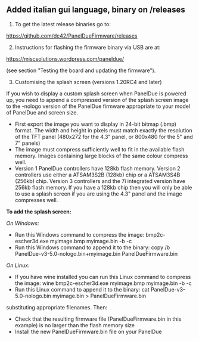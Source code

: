 Added italian gui language, binary on /releases
---------------------------------------------------------------------

1. To get the latest release binaries go to:

https://github.com/dc42/PanelDueFirmware/releases

2. Instructions for flashing the firmware binary via USB are at:

https://miscsolutions.wordpress.com/paneldue/

(see section "Testing the board and updating the firmware").

3. Customising the splash screen (versions 1.20RC4 and later)

If you wish to display a custom splash screen when PanelDue is powered up, you need to append a compressed version of the splash screen image to the -nologo version of the PanelDue firmware appropriate to your model of PanelDue and screen size.

- First export the image you want to display in 24-bit bitmap (.bmp) format. The width and height in pixels must match exactly the resolution of the TFT panel (480x272 for the 4.3" panel, or 800x480 for the 5" and 7" panels)
- The image must compress sufficiently well to fit in the available flash memory. Images containing large blocks of the same colour compress well.
- Version 1 PanelDue controllers have 128kb flash memory. Version 2 controllers use either a ATSAM3S2B (128kb) chip or a ATSAM3S4B (256kb) chip. Version 3 controllers and the 7i integrated version have 256kb flash memory. If you have a 128kb chip then you will only be able to use a splash screen if you are using the 4.3" panel and the image compresses well.

**To add the splash screen:**

*On Windows:*
- Run this Windows command to compress the image: bmp2c-escher3d.exe myimage.bmp myimage.bin -b -c
- Run this Windows command to append it to the binary: copy /b PanelDue-v3-5.0-nologo.bin+myimage.bin PanelDueFirmware.bin

*On Linux:*
- If you have wine installed you can run this Linux command to compress the image: wine bmp2c-escher3d.exe myimage.bmp myimage.bin -b -c
- Run this Linux command to append it to the binary: cat PanelDue-v3-5.0-nologo.bin myimage.bin > PanelDueFirmware.bin

substituting appropriate filenames. Then:
- Check that the resulting firmware file (PanelDueFirmware.bin in this example) is no larger than the flash memory size
- Install the new PanelDueFirmware.bin file on your PanelDue
